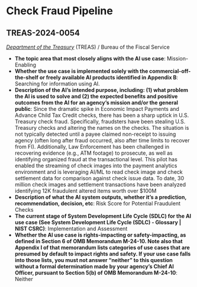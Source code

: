 # Check Fraud Pipeline
## TREAS-2024-0054
_[Department of the Treasury](<../3_agency/Department of the Treasury.md>)_ (TREAS) / Bureau of the Fiscal Service


+ **The topic area that most closely aligns with the AI use case**: Mission-Enabling
+ **Whether the use case is implemented solely with the commercial-off-the-shelf or freely available AI products identified in Appendix B**: Searching for information using AI.
+ **Description of the AI’s intended purpose, including: (1) what problem the AI is used to solve and (2) the expected benefits and positive outcomes from the AI for an agency’s mission and/or the general public**: Since the dramatic spike in Economic Impact Payments and Advance Child Tax Credit checks, there has been a sharp uptick in U.S. Treasury check fraud.  Specifically, fraudsters have been stealing U.S. Treasury checks and altering the names on the checks. The situation is not typically detected until a payee claimed non-receipt to issuing agency (often long after fraud occurred, also after time limits to recover from FI).  Additionally, Law Enforcement has been challenged in recovering evidence (e.g., ATM footage) to prosecute, as well as identifying organized fraud at the transactional level.  This pilot has enabled the streaming of check images into the payment analytics environment and is leveraging AI/ML to read check image and check settlement data for comparison against check issue data.  To date, 30 million check images and settlement transactions have been analyzed identifying 12K fraudulent altered items worth over $100M
+ **Description of what the AI system outputs, whether it’s a prediction, recommendation, decision, etc**: Risk Score for Potential Fraudulent Checks
+ **The current stage of System Development Life Cycle (SDLC) for the AI use case (See System Development Life Cycle (SDLC) - Glossary | NIST CSRC)**: Implementation and Assessment
+ **Whether the AI use case is rights-impacting or safety-impacting, as defined in Section 6 of OMB Memorandum M-24-10. Note also that Appendix I of that memorandum lists categories of use cases that are presumed by default to impact rights and safety. If your use case falls into those lists, you must not answer “neither” to this question without a formal determination made by your agency’s Chief AI Officer, pursuant to Section 5(b) of OMB Memorandum M-24-10**: Neither